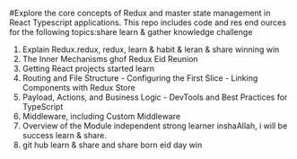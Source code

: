 #Explore the core concepts of Redux and master state management in React Typescript applications. This repo includes code and res end ources for the following topics:share learn & gather knowledge challenge 

1. Explain Redux.redux, redux, learn & habit & leran & share winning win
2. The Inner Mechanisms ghof Redux Eid Reunion
3. Getting React projects started learn
4. Routing and File Structure - Configuring the First Slice - Linking Components with Redux Store
5. Payload, Actions, and Business Logic - DevTools and Best Practices for TypeScript
6. Middleware, including Custom Middleware
7. Overview of the Module independent strong learner inshaAllah, i will be success learn & share.
8. git hub learn & share and share born eid day win
